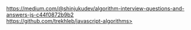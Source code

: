 https://medium.com/@shinjukudev/algorithm-interview-questions-and-answers-js-c44f0872b9b2 <br/>
https://github.com/trekhleb/javascript-algorithms> <br/>
